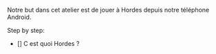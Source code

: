 Notre but dans cet atelier est de jouer à Hordes depuis notre téléphone Android.

Step by step:
- [] C est quoi Hordes ?
